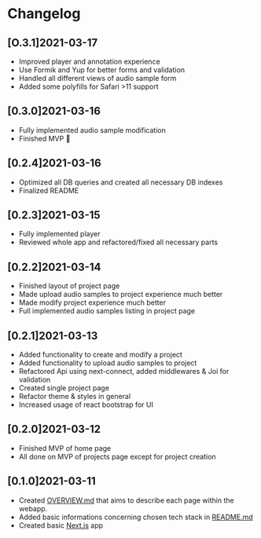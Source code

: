 # Changelog

## [O.3.1]2021-03-17

- Improved player and annotation experience
- Use Formik and Yup for better forms and validation
- Handled all different views of audio sample form
- Added some polyfills for Safari >11 support

## [0.3.0]2021-03-16

- Fully implemented audio sample modification
- Finished MVP 🎉

## [0.2.4]2021-03-16

- Optimized all DB queries and created all necessary DB indexes
- Finalized README

## [0.2.3]2021-03-15

- Fully implemented player
- Reviewed whole app and refactored/fixed all necessary parts

## [0.2.2]2021-03-14

- Finished layout of project page
- Made upload audio samples to project experience much better
- Made modify project experience much better
- Full implemented audio samples listing in project page

## [0.2.1]2021-03-13

- Added functionality to create and modify a project
- Added functionality to upload audio samples to project
- Refactored Api using next-connect, added middlewares & Joi for validation
- Created single project page
- Refactor theme & styles in general
- Increased usage of react bootstrap for UI

## [0.2.0]2021-03-12

- Finished MVP of home page
- All done on MVP of projects page except for project creation

## [0.1.0]2021-03-11

- Created [OVERVIEW.md](docs/OVERVIEW.md) that aims to describe each page within the webapp.
- Added basic informations concerning chosen tech stack in [README.md](README.md)
- Created basic [Next.js](https://github.com/vercel/next.js) app
